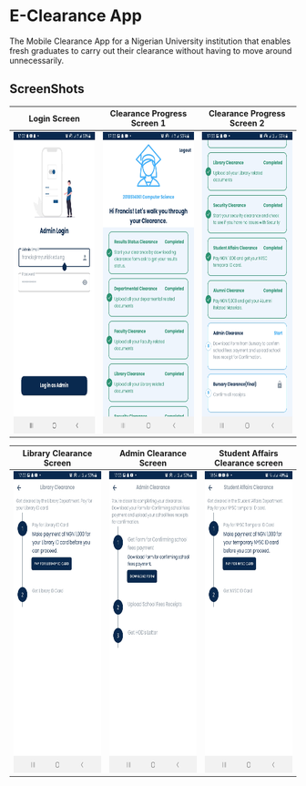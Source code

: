 # E-Clearance App
The Mobile Clearance App for a Nigerian University institution that enables fresh graduates to carry out their clearance without having to move around unnecessarily.
## ScreenShots

Login Screen          |          Clearance Progress Screen 1 |               Clearance Progress Screen 2
 :-------------------------:|:-------------------------:|:--------------------------:
<img src="screenshots/eclearance_login_page.jpg" width = "430" height = "530"/>            |  <img src="screenshots/eclearance_main_1.jpg" width = "430" height="530"/>  | <img src="screenshots/eclearance_main_2.jpg" width = "430" height="530"/>

Library Clearance Screen          |          Admin Clearance Screen  |              Student Affairs Clearance screen
 :-------------------------:|:-------------------------:|:--------------------------:
<img src="screenshots/eclearance_library_screen.jpg" width = "430" height = "530"/>            |  <img src="screenshots/eclearance_admin_clearance_screen.jpg" width = "430" height="530"/> | <img src="screenshots/eclearance_student_affairs.jpg" width = "430" height="530"/>
